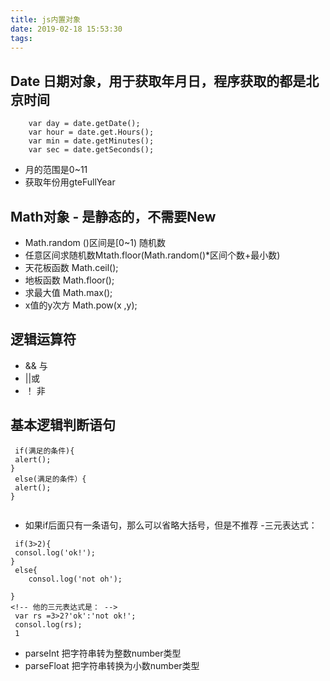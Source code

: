 ```yaml
---
title: js内置对象
date: 2019-02-18 15:53:30
tags:
---
```


## Date 日期对象，用于获取年月日，程序获取的都是北京时间
```
	var day = date.getDate();
	var hour = date.get.Hours();
	var min = date.getMinutes();
	var sec = date.getSeconds();
```

- 月的范围是0~11
- 获取年份用gteFullYear

## Math对象 - 是静态的，不需要New
- Math.random ()区间是[0~1) 随机数
- 任意区间求随机数Mtath.floor(Math.random()*区间个数+最小数)	
- 天花板函数 Math.ceil();
- 地板函数 Math.floor();
- 求最大值 Math.max();
- x值的y次方 Math.pow(x ,y);



## 逻辑运算符
- && 与
- ||或
- ！ 非



## 基本逻辑判断语句
```
 if(满足的条件){
 alert();
}
 else(满足的条件）{
 alert();
}
  
```
- 如果if后面只有一条语句，那么可以省略大括号，但是不推荐
-三元表达式：
```
 if(3>2){
 consol.log('ok!');
}
 else{
	consol.log('not oh');

}
<!-- 他的三元表达式是： -->
 var rs =3>2?'ok':'not ok!';
 consol.log(rs);
 1
```
- parseInt 把字符串转为整数number类型 
- parseFloat 把字符串转换为小数number类型